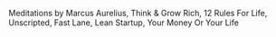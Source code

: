 Meditations by Marcus Aurelius, Think & Grow Rich, 12 Rules For Life, Unscripted, Fast Lane, Lean Startup, Your Money Or Your Life